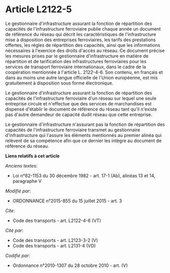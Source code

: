 # Article L2122-5

Le gestionnaire d'infrastructure assurant la fonction de répartition des capacités de l'infrastructure ferroviaire publie
chaque année un document de référence du réseau qui décrit les caractéristiques de l'infrastructure mise à disposition des
entreprises ferroviaires, les tarifs des prestations offertes, les règles de répartition des capacités, ainsi que les
informations nécessaires à l'exercice des droits d'accès au réseau. Ce document précise les mesures prises par le
gestionnaire d'infrastructure en matière de répartition et de tarification des infrastructures ferroviaires pour les services
de transport ferroviaire internationaux, dans le cadre de la coopération mentionnée à l'article L. 2122-4-6. Son contenu, en
français et dans au moins une autre langue officielle de l'Union européenne, est mis gratuitement à disposition sous forme
électronique. 

Le gestionnaire d'infrastructure assurant la fonction de répartition des capacités de l'infrastructure ferroviaire d'un
réseau sur lequel une seule entreprise circule et n'effectue que des services de marchandises est dispensé d'établir le
document de référence du réseau tant qu'il n'existe pas d'autre demandeur de capacité dudit réseau que cette entreprise. 

Le gestionnaire d'infrastructure n'assurant pas la fonction de répartition des capacités de l'infrastructure ferroviaire
transmet au gestionnaire d'infrastructure qui l'assure les éléments mentionnés au premier alinéa qui relèvent de sa
compétence afin que ce dernier les intègre au document de référence du réseau.

**Liens relatifs à cet article**

_Anciens textes_:

  - Loi n°82-1153 du 30 décembre 1982 - art. 17-1 (Ab), alinéas 13 et 14, paragraphe V

_Modifié par_:

  - ORDONNANCE n°2015-855 du 15 juillet 2015 - art. 3

_Cite_:

  - Code des transports - art. L2122-4-6 (VT)

_Cité par_:

  - Code des transports - art. L2123-3-2 (V)
  - Code des transports - art. L2131-4 (VD)

_Codifié par_:

  - Ordonnance n°2010-1307 du 28 octobre 2010 - art. (V)
